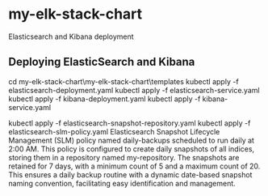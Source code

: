 # my-elk-stack-chart
Elasticsearch and Kibana deployment
## Deploying ElasticSearch and Kibana
cd my-elk-stack-chart\my-elk-stack-chart\templates
kubectl apply -f elasticsearch-deployment.yaml
kubectl apply -f elasticsearch-service.yaml
kubectl apply -f kibana-deployment.yaml
kubectl apply -f kibana-service.yaml


kubectl apply -f elasticsearch-snapshot-repository.yaml
kubectl apply -f elasticsearch-slm-policy.yaml
Elasticsearch Snapshot Lifecycle Management (SLM) policy named daily-backups scheduled to run daily at 2:00 AM. This policy is configured to create daily snapshots of all indices, storing them in a repository named my-repository. The snapshots are retained for 7 days, with a minimum count of 5 and a maximum count of 20. This ensures a daily backup routine with a dynamic date-based snapshot naming convention, facilitating easy identification and management.



